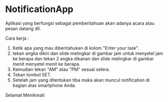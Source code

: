 # NotificationApp

Aplikasi yang berfungsi sebagai pemberitahuan akan adanya acara atau pesan datang dll.

Cara kerja : 
  1. Ketik apa yang mau diberitahukan di kolom "Enter your task".
  2. tekan angka dikiri dan slide melingkar di gambar jam untuk menyetel jam ke berapa dan tekan 2 angka dikanan dan slide melingkar di gambar menit menyetel menit ke berapa.
  3. Kemudian tekan "AM" atau "PM" sesuai selera.
  4. Tekan tombol SET.
  5. Setelah jam yang ditentukan tiba maka akan muncul notification di bagian atas smartphone Anda.
  
Selamat Menikmati
  
